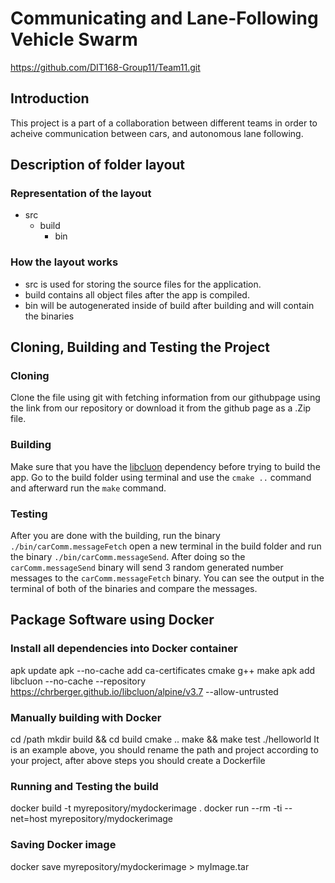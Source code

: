 # Communicating and Lane-Following Vehicle Swarm
https://github.com/DIT168-Group11/Team11.git

## Introduction
This project is a part of a collaboration between different teams in order to acheive communication between cars, and autonomous lane following.

## Description of folder layout

  ### Representation of the layout
  - src 
    - build
      - bin

  ### How the layout works
  - src is used for storing the source files for the application.
  - build contains all object files after the app is compiled.
  - bin will be autogenerated inside of build after building and will contain the binaries

## Cloning, Building and Testing the Project

### Cloning
Clone the file using git with fetching information from our githubpage using the link from our repository or download it from the github page as a .Zip file. 

### Building
Make sure that you have the [libcluon](https://github.com/chrberger/libcluon) dependency before trying to build the app.
Go to the build folder using terminal and use the `cmake ..` command and afterward run the `make` command.

### Testing
After you are done with the building, run the binary `./bin/carComm.messageFetch` open a new terminal in the build folder and run the binary `./bin/carComm.messageSend`. After doing so the `carComm.messageSend` binary will send 3 random generated number messages to the `carComm.messageFetch` binary. You can see the output in the terminal of both of the binaries and compare the messages.

## Package Software using Docker

### Install all dependencies into Docker container
apk update
apk --no-cache add ca-certificates cmake g++ make
apk add libcluon --no-cache --repository https://chrberger.github.io/libcluon/alpine/v3.7 --allow-untrusted

### Manually building with Docker
cd /path
mkdir build && cd build
cmake ..
make && make test
./helloworld 
It is an example above, you should rename the path and project according to your project, after above steps you should create a Dockerfile

### Running and Testing the build 
docker build -t myrepository/mydockerimage .
docker run --rm -ti --net=host myrepository/mydockerimage

### Saving Docker image
docker save myrepository/mydockerimage > myImage.tar
